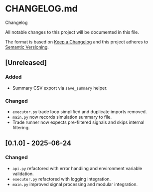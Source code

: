 # CHANGELOG.md
 Changelog

All notable changes to this project will be documented in this file.

The format is based on [Keep a Changelog](https://keepachangelog.com/en/1.0.0)
and this project adheres to [Semantic Versioning](https://semver.org/spec/v2.0.0.html).

## [Unreleased]
### Added
- Summary CSV export via `save_summary` helper.
### Changed
- `executor.py` trade loop simplified and duplicate imports removed.
- `main.py` now records simulation summary to file.
- Trade runner now expects pre-filtered signals and skips internal filtering.

## [0.1.0] - 2025-06-24
### Changed
- `api.py` refactored with error handling and environment variable validation.
- `executor.py` refactored with logging integration.
- `main.py` improved signal processing and modular integration.
